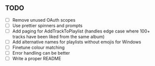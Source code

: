 ## TODO
- [ ] Remove unused OAuth scopes
- [ ] Use prettier spinners and prompts
- [ ] Add paging for AddTrackToPlaylist (handles edge case where 100+ tracks have been liked from the same album)
- [ ] Add alternative names for playlists without emojis for Windows
- [ ] Finetune colour matching
- [ ] Error handling can be better
- [ ] Write a proper README